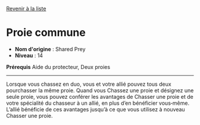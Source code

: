 [Revenir à la liste](..)

# Proie commune

 * **Nom d'origine** : Shared Prey
 * **Niveau** : 14


<p><strong>Prérequis</strong> Aide du protecteur, Deux proies</p>
<hr>
<p>Lorsque vous chassez en duo, vous et votre allié pouvez tous deux pourchasser la même proie. Quand vous Chassez une proie et désignez une seule proie, vous pouvez conférer les avantages de Chasser une proie et de votre spécialité du chasseur à un allié, en plus d’en bénéficier vous‑même. L’allié bénéficie de ces avantages jusqu’à ce que vous utilisez à nouveau Chasser une proie.</p>